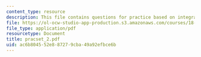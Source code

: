 ```yaml
---
content_type: resource
description: This file contains questions for practice based on integral equations.
file: https://ol-ocw-studio-app-production.s3.amazonaws.com/courses/18-307-integral-equations-spring-2006/ac6b804552e887279cba49a92efbce6b_pracset_2.pdf
file_type: application/pdf
resourcetype: Document
title: pracset_2.pdf
uid: ac6b8045-52e8-8727-9cba-49a92efbce6b
---
```

